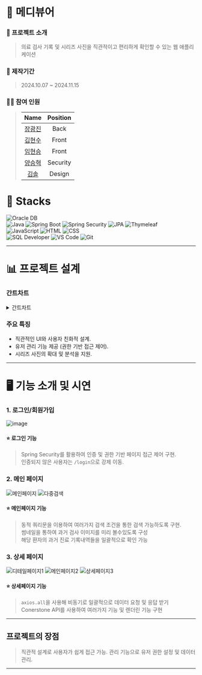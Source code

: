 
# 🧬 메디뷰어

### 📃 프로젝트 소개
> 의료 검사 기록 및 시리즈 사진을 직관적이고 편리하게 확인할 수 있는 웹 애플리케이션

### 📅 제작기간
> 2024.10.07 ~ 2024.11.15

### 🧑‍⚕️ 참여 인원
> |                    Name                    |  Position   |
> | :----------------------------------------: | :---------: |
> | [장광진](https://github.com/alfus17) | Back | 
> |     [김현수]()     | Front |
> |   [임현승]()    | Front |
> |     [양승혁]()     | Security |
> |     [김솔]()     | Design |


# 🚀 Stacks
<div>
<img src="https://img.shields.io/badge/Oracle-F80000?style=for-the-badge&logo=oracle&logoColor=white" alt="Oracle DB">
</div>
<div>
<img src="https://img.shields.io/badge/Java-007396?style=for-the-badge&logo=java&logoColor=white" alt="Java">
  <img src="https://img.shields.io/badge/Spring%20Boot-6DB33F?style=for-the-badge&logo=springboot&logoColor=white" alt="Spring Boot">
  <img src="https://img.shields.io/badge/Spring%20Security-6DB33F?style=for-the-badge&logo=springsecurity&logoColor=white" alt="Spring Security">
  <img src="https://img.shields.io/badge/JPA-59666C?style=for-the-badge&logo=jpa&logoColor=white" alt="JPA">
  <img src="https://img.shields.io/badge/Thymeleaf-005F0F?style=for-the-badge&logo=thymeleaf&logoColor=white" alt="Thymeleaf">
</div>
<div>
  <img src="https://img.shields.io/badge/JavaScript-F7DF1E?style=for-the-badge&logo=javascript&logoColor=black" alt="JavaScript">
  <img src="https://img.shields.io/badge/HTML5-E34F26?style=for-the-badge&logo=html5&logoColor=white" alt="HTML">
  <img src="https://img.shields.io/badge/CSS3-1572B6?style=for-the-badge&logo=css3&logoColor=white" alt="CSS">
</div>
<div>
  <img src="https://img.shields.io/badge/SQL%20Developer-4479A1?style=for-the-badge&logo=oracle&logoColor=white" alt="SQL Developer">
  <img src="https://img.shields.io/badge/VS%20Code-007ACC?style=for-the-badge&logo=visualstudiocode&logoColor=white" alt="VS Code">
  <img src="https://img.shields.io/badge/Git-F05032?style=for-the-badge&logo=git&logoColor=white" alt="Git"> 
</div>

---
# 📊 프로젝트 설계
###  간트차트
<details>
<summary>간트차트</summary>
<div markdown="1" style="padding-left: 15px;">
<img src="https://github.com/user-attachments/assets/f1fe365f-b2bf-48d5-88c0-d06744097eb8" width="800px"/>
</div>
</details>



### 주요 특징
- 직관적인 UI와 사용자 친화적 설계.
- 유저 관리 기능 제공 (권한 기반 접근 제어).
- 시리즈 사진의 확대 및 분석을 지원.

---


# 🖥️ 기능 소개 및 시연
### 1. 로그인/회원가입
![image](https://github.com/user-attachments/assets/65a3b8bd-d947-45b9-aef7-a2c01e433440)



#### ⭐ 로그인 기능
> Spring Security를 활용하여 인증 및 권한 기반 페이지 접근 제어 구현. <br>
> 인증되지 않은 사용자는 `/login`으로 강제 이동.<br>

### 2. **메인 페이지**
![메인페이지 ](https://github.com/user-attachments/assets/88d6b70c-ea89-4468-a1fe-efe64240e9ab)
![다중검색](https://github.com/user-attachments/assets/5a73c093-4237-4c30-ae8a-d4a8750103ab)


#### ⭐ 메인페이지 기능
> 동적 쿼리문을 이용하여 여러가지 검색 조건을 통한 검색 가능하도록 구현. <br>
> 썸네일을 통하여 과거 검사 이미지를 미리 볼수있도록 구성 <br>
> 해당 환자의 과거 진료 기록내역들을 일괄적으로 확인 가능 <br>

### 3. **상세 페이지**
![디테일페이지1](https://github.com/user-attachments/assets/432b967f-7cb8-4c07-bd91-f4959b590d48)
![메인페이지2](https://github.com/user-attachments/assets/241c4847-5dac-4c20-b9f5-dcb23e2fb2ea)
![상세페이지3](https://github.com/user-attachments/assets/6c835ef1-79a2-4bf6-ac0d-27dc1cd74cbd)

#### ⭐ 상세페이지 기능
> `axios.all`을 사용해 비동기로 일괄적으로 데이터 요청 및 응답 받기<br>
> Conerstone API를 사용하여 여러가지 기능 및 렌더린 기능 구현<br>


---

## 프로젝트의 장점
> 직관적 설계로 사용자가 쉽게 접근 가능.
> 관리 기능으로 유저 권한 설정 및 데이터 관리.

---


